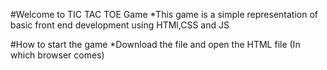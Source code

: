 #Welcome to TIC TAC TOE Game 
*This game is a simple representation of basic front end development using HTMl,CSS and JS

#How to start the game
*Download the file and open the HTML file (In which browser comes)